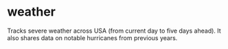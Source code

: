 # weather
Tracks severe weather across USA (from current day to five days ahead). It also shares data on notable hurricanes from previous years.
